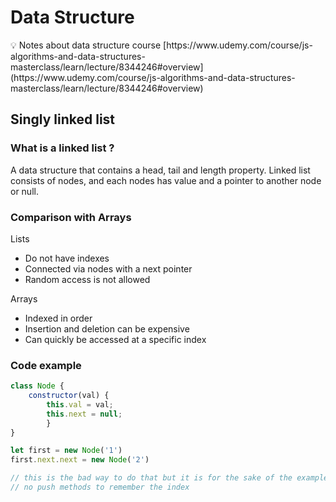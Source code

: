 # Data Structure

<aside>
💡 Notes about data structure course 
[https://www.udemy.com/course/js-algorithms-and-data-structures-masterclass/learn/lecture/8344246#overview](https://www.udemy.com/course/js-algorithms-and-data-structures-masterclass/learn/lecture/8344246#overview)

</aside>

## Singly linked list

### What is a linked list ?

A data structure that contains a head, tail and length property.
Linked list consists of nodes, and each nodes has value and a pointer to another node or null. 

### Comparison with Arrays

Lists

- Do not have indexes
- Connected via nodes with a next pointer
- Random access is not allowed

Arrays 

- Indexed in order
- Insertion and deletion can be expensive
- Can quickly be accessed at a specific index

### Code example

```jsx
class Node {
	constructor(val) {
		this.val = val;
		this.next = null;
		}
}

let first = new Node('1')
first.next.next = new Node('2')

// this is the bad way to do that but it is for the sake of the example.
// no push methods to remember the index

  

```
